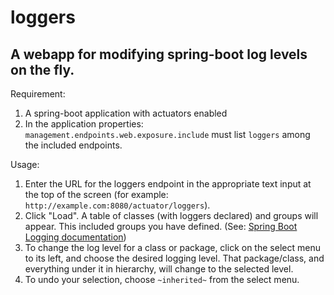 # loggers
## A webapp for modifying spring-boot log levels on the fly.

Requirement:
1. A spring-boot application with actuators enabled
2. In the application properties: `management.endpoints.web.exposure.include`
must list `loggers` among the included endpoints.

Usage:
1. Enter the URL for the loggers endpoint in the appropriate text input at the
   top of the screen (for example: `http://example.com:8080/actuator/loggers`).
2. Click "Load". A table of classes (with loggers declared) and groups will
appear. This included groups you have defined. (See:
[Spring Boot Logging documentation](https://docs.spring.io/spring-boot/reference/features/logging.html#features.logging.log-groups))
3. To change the log level for a class or package, click on the select menu to
its left, and choose the desired logging level. That package/class, and
everything under it in hierarchy, will change to the selected level.
4. To undo your selection, choose `~inherited~` from the select menu.
